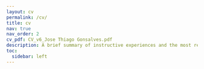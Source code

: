 ```yaml
---
layout: cv
permalink: /cv/
title: cv
nav: true
nav_order: 2
cv_pdf: CV_v6_Jose Thiago Gonsalves.pdf
description: A brief summary of instructive experiences and the most relevant personal, professional, and academic skills that I have resultantly acquired. (A more detailed description of my qualifications is given in the attached PDF.) 
toc:
  sidebar: left
---
```

